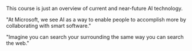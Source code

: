 This course is just an overview of current and near-future AI technology.

"At Microsoft, we see AI as a way to enable people to accomplish more by collaborating
with smart software."

"Imagine you can search your surrounding the same way you can search the web."
